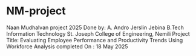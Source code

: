 # NM-project
Naan Mudhalvan project 2025
Done by: A. Andro Jerslin Jebina
         B.Tech Information Technology
         St. Joseph College of Engineering, Nemili
Project Title: Evaluating Employee Performance and Productivity Trends Using Workforce Analysis
completed On : 18 May 2025
